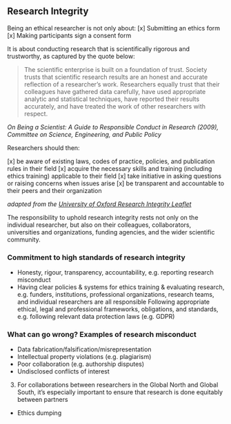 ## Research Integrity

Being an ethical researcher is not only about:
[x] Submitting an ethics form
[x] Making participants sign a consent form

It is about conducting research that is scientifically rigorous and trustworthy, as captured by the quote below:

> The scientific enterprise is built on a foundation of trust. Society trusts that scientific research results are an honest and accurate reflection of a researcher’s work. Researchers equally trust that their colleagues have gathered data carefully, have used appropriate analytic and statistical techniques, have reported their results accurately, and have treated the work of other researchers with respect.

*On Being a Scientist: A Guide to Responsible Conduct in Research (2009), Committee on Science, Engineering, and Public Policy*

Researchers should then:

[x] be aware of existing laws, codes of practice, policies, and publication rules in their field
[x] acquire the necessary skills and training (including ethics training) applicable to their field
[x] take initiative in asking questions or raising concerns when issues arise
[x] be transparent and accountable to their peers and their organization

*adapted from the [University of Oxford Research Integrity Leaflet](https://researchsupport.admin.ox.ac.uk/sites/default/files/researchsupport/documents/media/research_integrityv6_web.pdf)*

The responsibility to uphold research integrity rests not only on the individual researcher, but also on their colleagues, collaborators, universities and organizations, funding agencies, and the wider scientific community.

### Commitment to high standards of research integrity

* Honesty, rigour, transparency, accountability, e.g. reporting research misconduct
* Having clear policies & systems for ethics training & evaluating research, e.g. funders, institutions, professional organizations, research teams, and individual researchers are all responsible
Following appropriate ethical, legal and professional frameworks, obligations, and standards, e.g. following relevant data protection laws (e.g. GDPR)

### What can go wrong? Examples of research misconduct
* Data fabrication/falsification/misrepresentation
* Intellectual property violations (e.g. plagiarism)
* Poor collaboration (e.g. authorship disputes)
* Undisclosed conflicts of interest

3. For collaborations between researchers in the Global North and Global South, it’s especially important to ensure that research is done equitably between partners
- Ethics dumping 
